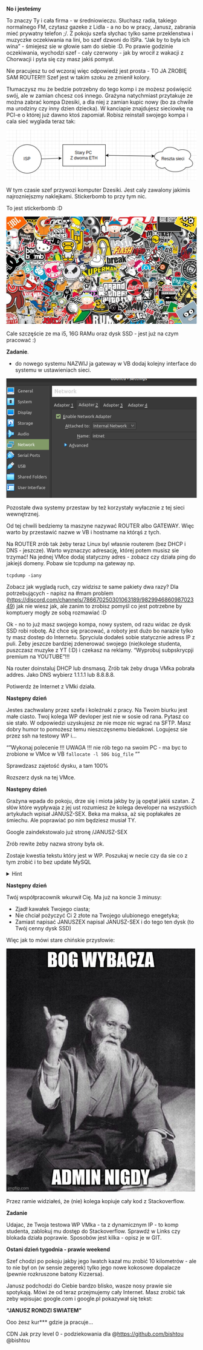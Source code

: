 **No i jesteśmy** 


To znaczy Ty i cała firma -  w średniowieczu. 
Słuchasz radia, takiego normalnego FM, czytasz gazeke z Lidla - a no bo w pracy, Janusz, zabrania mieć prywatny telefon ;/. Z pokoju szefa słychac tylko same przeklenstwa i muzyczke oczekiwania na lini, bo szef dzwoni do ISPa. “Jak by to była ich wina” - śmiejesz sie w głowie sam do siebie :D. Po prawie godzinie oczekiwania, wychodzi szef - caly czerwony - jak by wrocił z wakacji z Chorwacji i pyta się czy masz jakiś pomysł.

Nie pracujesz tu od wczoraj więc odpowiedź jest prosta - 
TO JA ZROBIĘ SAM ROUTER!!!
Szef jest w takim szoku ze zmienił kolory.

Tłumaczysz mu że bedzie potrzebny do tego komp i ze możesz poświęcić swój, ale w zamian chcesz coś innego. 
Grażyna natychmiast przytakuje ze można zabrać kompa Dzesiki, a dla niej z zamian kupic nowy (bo za chwile ma urodziny czy inny dzien dziecka).
W kanciapie znajdujesz sieciowkę na PCI-e o której już dawno ktoś zapomiał.
Robisz reinstall swojego kompa i cala sieć wyglada teraz tak:

![boom](img/siec.png?raw=true "siec")

W tym czasie szef przywozi komputer Dzesiki. Jest caly zawalony jakimis najrozniejszmy naklejkami. Stickerbomb to przy tym nic. 

To jest stickerbomb :D

![boom](img/sticketbomb.jpg?raw=true "stickerbomb")

Cale szczęście ze ma i5, 16G RAMu oraz dysk SSD - jest już na czym pracować :)

**Zadanie**. 
- do nowego systemu NAZWIJ ja gateway w VB dodaj kolejny interface do systemu w ustawieniach sieci. 

![VB](img/VB2.png?raw=true "VB network")

Pozostałe dwa systemy przestaw by też korzystały wyłacznie z tej sieci wewnętrznej. 

Od tej chwili bedziemy ta maszyne nazywać ROUTER albo GATEWAY. Więc warto by przestawić nazwe w VB i hostname na którąś z tych.

Na ROUTER zrób tak żeby teraz Linux byl własnie routerem (bez DHCP i DNS - jeszcze).
Warto wyznaczyc adresację, której potem musisz sie trzymać!
Na jednej VMce dodaj statyczny adres - zobacz czy działa ping do jakiejś domeny.
Pobaw sie tcpdump na gateway np.

`tcpdump -iany` 

Zobacz jak wygladą ruch, czy widzisz te same pakiety dwa razy? 
Dla potrzebujących - napisz na #mam problem (https://discord.com/channels/786670250301063189/982994686098702349) jak nie wiesz jak, ale zanim to zrobisz pomyśl co jest potrzebne by komptuery mogły ze sobą rozmawiać :D 

Ok - no to już masz swojego kompa, nowy system, od razu widac ze dysk SSD robi robotę. 
Aż chce się pracować, a roboty jest dużo bo narazie tylko ty masz dostep do Internetu. Spryciula dodałeś sobie statycznie adress IP z puli. Żeby jeszcze bardziej zdenerować swojego (nie)kolege studenta, puszczasz muzyke z YT (:D) i czekasz na reklamy. “Wyprobuj subpskrycpji premium na YOUTUBE”!!! 


Na router doinstaluj DHCP lub dnsmasq. Zrób tak żeby druga VMka pobrała addres.
Jako DNS wybierz 1.1.1.1 lub 8.8.8.8.

Potiwerdz że Internet z VMki działa.

**Następny dzień**

Jestes zachwalany przez szefa i koleżnaki z pracy. Na Twoim biurku jest małe ciasto.
Twoj kolega WP devloper jest nie w sosie od rana. Pytasz co sie stało.
W odpowiedzi uzyskujesz ze nie moze nic wgrać na SFTP.
Masz dobry humor to pomożesz temu nieszczęsnemu biedakowi. Logujesz sie przez ssh na testowy WP i...

“”Wykonaj polecenie 
!!! UWAGA !!! nie rób tego na swoim PC - ma byc to zrobione w VMce w VB
`fallocate -l 50G big_file`
“”

Sprawdzasz zajetość dysku, a tam 100% 

Rozszerz dysk na tej VMce.

**Następny dzień**

Grażyna wpada do pokoju, drze się i miota jakby by ją opętał jakiś szatan.
Z słów które wypływaja z jej ust rozumiesz że kolega developer na wszystkich artykułach wpisał JANUSZ-SEX. Beka ma maksa, aż się popłakałes ze śmiechu.
Ale poprawiać po nim będziesz musiał TY.

Google zaindekstowalo już stronę /JANUSZ-SEX 

Zrób rewite żeby nazwa strony była ok.

Zostaje kwestia tekstu który jest w WP.
Poszukaj w necie czy da sie co z tym zrobić i to bez update MySQL
<details><summary>Hint</summary>
https://httpd.apache.org/docs/2.4/mod/mod_substitute.html
</p>
</details>

**Następny dzień**

Twój współpracownik wkurwił Cię. 
Ma już na koncie 3 minusy: 
   - Zjadł kawałek Twojego ciasta;
   - Nie chciał pożyczyć Ci 2 złote na Twojego ulubionego enegetyka;
   - Zamiast napisać JANUSZEX napisal JANUSZ-SEX i do tego ten dysk (to Twój cenny dysk SSD)
   
Więc jak to mówi stare chińskie przysłowie:

![VB](img/przyslowie.jpeg?raw=true "przyslowie")

Przez ramie widziałeś, że (nie) kolega kopiuje cały kod z Stackoverflow.

**Zadanie**

Udajac, że Twoja testowa WP VMka - ta z dynamicznym IP - to komp studenta, zablokuj mu dostęp do Stackoverflow.
Sprawdź w Links czy blokada działa poprawie.
Sposobów jest kilka - opisz je w GIT.


**Ostani dzień tygodnia - prawie weekend**

Szef chodzi po pokoju jakby jego Iwatch kazał mu zrobić 10 kilometrów - ale to nie był on (w sensie zegerek) tylko jego nowe kokosowe dopalacze (pewnie rozkruszone batony Kizzersa).

Janusz podchodzi do Ciebie bardzo blisko, wasze nosy prawie sie spotykają.
Mówi że od teraz przejmujemy cały Internet.
Masz zrobić tak zeby wpisujac google.com i google.pl pokazywał się tekst:

**“JANUSZ RONDZI SWIATEM”**

Ooo żesz kur*** gdzie ja pracuje...

CDN
Jak przy level 0 - podziekowania dla @https://github.com/bishtou @bishtou





